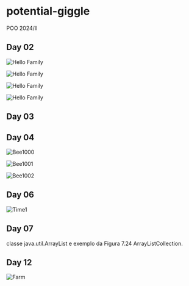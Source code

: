 # potential-giggle
POO 2024/II


## Day 02 ##
![Hello Family](http://www.plantuml.com/plantuml/proxy?cache=no&src=https://raw.githubusercontent.com/masmangan/potential-giggle/main/day02/hello1.puml )

![Hello Family](http://www.plantuml.com/plantuml/proxy?cache=no&src=https://raw.githubusercontent.com/masmangan/potential-giggle/main/day02/hello2.puml )

![Hello Family](http://www.plantuml.com/plantuml/proxy?cache=no&src=https://raw.githubusercontent.com/masmangan/potential-giggle/main/day02/hello3.puml )


![Hello Family](http://www.plantuml.com/plantuml/proxy?cache=no&src=https://raw.githubusercontent.com/masmangan/potential-giggle/main/day02/hello-family.puml )


## Day 03 ##


## Day 04 ##

![Bee1000](http://www.plantuml.com/plantuml/proxy?cache=no&src=https://raw.githubusercontent.com/masmangan/potential-giggle/main/day04/bee1000.puml )

![Bee1001](http://www.plantuml.com/plantuml/proxy?cache=no&src=https://raw.githubusercontent.com/masmangan/potential-giggle/main/day04/bee1001.puml )

![Bee1002](http://www.plantuml.com/plantuml/proxy?cache=no&src=https://raw.githubusercontent.com/masmangan/potential-giggle/main/day04/bee1002.puml )


## Day 06 ##

![Time1](http://www.plantuml.com/plantuml/proxy?cache=no&src=https://raw.githubusercontent.com/masmangan/potential-giggle/main/day06/time1.puml)

## Day 07 ##

classe java.util.ArrayList e exemplo da Figura 7.24 ArrayListCollection.

## Day 12 ##
![Farm](http://www.plantuml.com/plantuml/proxy?cache=no&src=https://raw.githubusercontent.com/masmangan/potential-giggle/main/day12/farm.puml)
